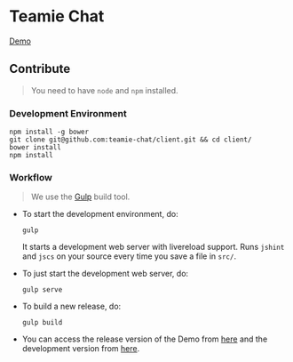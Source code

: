 # Teamie Chat

[Demo](http://teamie-chat.github.io/client/release/demo/)

## Contribute

>You need to have `node` and `npm` installed.

### Development Environment

```
npm install -g bower
git clone git@github.com:teamie-chat/client.git && cd client/
bower install
npm install
```

### Workflow

>We use the [Gulp](http://gulpjs.com/) build tool.

- To start the development environment, do:

  ```
  gulp
  ```

  It starts a development web server with livereload support. Runs `jshint` and `jscs` on your source every time you save a file in `src/`.

- To just start the development web server, do:

  ```
  gulp serve
  ```

- To build a new release, do:

  ```
  gulp build
  ```

- You can access the release version of the Demo from [here](http://localhost:12044/release/demo/index.html) and the development version from [here](http://localhost:12044/src/demo/index.html).